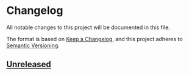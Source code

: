 # Changelog
All notable changes to this project will be documented in this file.

The format is based on [Keep a Changelog](https://keepachangelog.com/en/1.0.0/),
and this project adheres to [Semantic Versioning](https://semver.org/spec/v2.0.0.html).

## [Unreleased]

[unreleased]: https://github.com/eclipse/keypop-calypso-card-java-api/compare/2.0.0...HEAD
[2.0.0]: https://github.com/eclipse/keypop-calypso-card-java-api/releases/tag/2.0.0